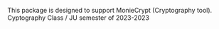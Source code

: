 This package is designed to support MonieCrypt (Cryptography tool).
Cyptography Class / JU
semester of 2023-2023
